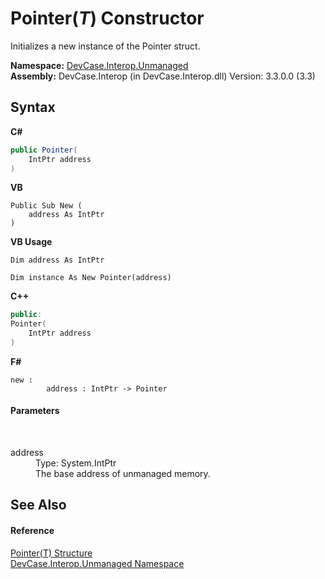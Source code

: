 # Pointer(*T*) Constructor 
 

Initializes a new instance of the Pointer struct.

**Namespace:**&nbsp;<a href="N_DevCase_Interop_Unmanaged">DevCase.Interop.Unmanaged</a><br />**Assembly:**&nbsp;DevCase.Interop (in DevCase.Interop.dll) Version: 3.3.0.0 (3.3)

## Syntax

**C#**<br />
``` C#
public Pointer(
	IntPtr address
)
```

**VB**<br />
``` VB
Public Sub New ( 
	address As IntPtr
)
```

**VB Usage**<br />
``` VB Usage
Dim address As IntPtr

Dim instance As New Pointer(address)
```

**C++**<br />
``` C++
public:
Pointer(
	IntPtr address
)
```

**F#**<br />
``` F#
new : 
        address : IntPtr -> Pointer
```


#### Parameters
&nbsp;<dl><dt>address</dt><dd>Type: System.IntPtr<br />The base address of unmanaged memory.</dd></dl>

## See Also


#### Reference
<a href="T_DevCase_Interop_Unmanaged_Pointer_1">Pointer(T) Structure</a><br /><a href="N_DevCase_Interop_Unmanaged">DevCase.Interop.Unmanaged Namespace</a><br />